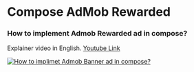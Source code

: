 # Compose AdMob Rewarded
### How to implement Admob Rewarded ad in compose?

Explainer video in English.
[Youtube Link](https://www.youtube.com/watch?v=yyTL1LmSNos)

[![How to implimet Admob Banner ad in compose?](https://img.youtube.com/vi/yyTL1LmSNos/0.jpg)](https://www.youtube.com/watch?v=yyTL1LmSNos)
